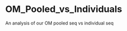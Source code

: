 OM_Pooled_vs_Individuals
========================

An analysis of our OM pooled seq vs individual seq
